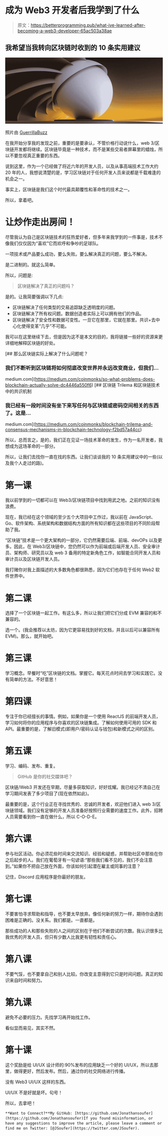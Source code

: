 # 成为 Web3 开发者后我学到了什么

> 原文：<https://betterprogramming.pub/what-ive-learned-after-becoming-a-web3-developer-65ac503a38ae>

## 我希望当我转向区块链时收到的 10 条实用建议

![](img/97bf4b03cf2e75b5c56ec093278b7ddf.png)

照片由 [GuerrillaBuzz](http://guerrillabuzz.com/)

在我开始分享我的发现之前，重要的是要承认，不管价格行动说什么，web 3/区块链开发都将继续。区块链毕竟是一种技术，而不是某些交易者屏幕里的蜡烛，所以不要忽视真正重要的东西。

说到这里，作为一个已经做了将近六年的开发人员，以及从事高端技术工作大约 20 年的人，我想说清楚的是，学习区块链对于任何开发人员来说都是千载难逢的机会之一。

事实上，区块链是我们这个时代最具颠覆性和革命性的技术之一。

所以，拿着吧。

# 让炒作走出房间！

尽管我认为自己是区块链技术的狂热爱好者，但多年来我学到的一件事是，技术不像我们仅仅因为“喜欢”它而欢呼和争吵的足球队。

一项技术或产品要么成功，要么失败。要么解决真正的问题，要么不解决。

是二进制的。就这么简单。

所以，问题是:

> 区块链解决了真正的问题吗？

是的。让我简要强调以下几点:

*   区块链解决了任何类型的交易追踪缺乏透明度的问题。
*   区块链解决了所有权问题。数据创造者实际上可以拥有他们的作品。
*   区块链解决了安全性和数据可变性。一旦它在那里，它就在那里。共识+去中心化使得变革“几乎”不可能。

我可以在这里继续下去，但是因为这不是本文的目的，我将链接一些好的资源来更详细地解释区块链的好处。

[](https://medium.com/coinmonks/so-what-problems-does-blockchain-actually-solve-dc4446a550f6) [## 那么区块链实际上解决了什么问题呢？

### 我们不断听到区块链将如何彻底改变世界并永远改变商业，但我们…

medium.com](https://medium.com/coinmonks/so-what-problems-does-blockchain-actually-solve-dc4446a550f6) [](https://medium.com/coinmonks/blockchain-trilema-and-consensus-mechanisms-in-blockchain-technology-f2bd57a44cc) [## 区块链 Trilema 和区块链技术中的共识机制

### 我已经有一段时间没有坐下来写任何与区块链或密码空间相关的东西了。这是…

medium.com](https://medium.com/coinmonks/blockchain-trilema-and-consensus-mechanisms-in-blockchain-technology-f2bd57a44cc) 

所以，总而言之，是的，我们正在见证一场技术革命的发生，作为一名开发者，我想成为这场革命的一部分。

所以，让我们去找你一直在找的东西。让我们谈谈我的 10 条实用建议中的一些(以及我个人走过的路)。

# 第一课

我以前学到的一切都可以在 Web3/区块链项目中找到用武之地。之前的知识没有浪费。

现在，我已经在这个领域的至少五个大项目中工作过，我以前在 JavaScript、Go、软件架构、系统架构和数据结构方面的所有知识都在这些项目的不同阶段帮助了我。

“区块链”技术是一个更大架构的一部分，它仍然需要后端、前端、devOPs 以及更多。因此，在 Web3/区块链中，您仍然可以作为前端或后端开发人员、安全审计员、架构师、研究员以及 web 3 备用的特定新角色工作，如智能合同开发人员和审计员以及区块链开发人员。

我打赌你对我上面描述的大多数角色都很熟悉，因为它们也存在于任何 Web2 软件世界中。

# 第二课

选择了一个区块链一起工作。有这么多，所以让我们把它们分成 EVM 兼容的和不兼容的。

选一个。(我会推荐以太坊，因为它更容易找到好的文档，并且以后可以兼容所有 EVM)。那么，就开始吧。

# 第三课

学习概念。早餐时“吃”区块链的文档。掌握它。每天花点时间去学习和实践它。没有简单的方法。不好意思！

# 第四课

专注于你已经擅长的事情。例如，如果你是一个使用 ReactJS 的前端开发人员，学习如何将你的应用程序与你喜欢的区块链集成。了解如何使用可用的 SDK 和 API。最重要的是，了解旧模式(即用户/密码认证与钱包)和新模式之间的区别。

# 第五课

学习、编码、发布、重复。

> GitHub 是你的社交媒体吧？

区块链/Web3 开发还在早期，尽量多获取知识，好好炫耀。我已经记不清自己在学习期间发表了多少项目了(现在依然如此)。

最重要的是，这个行业正在寻找优秀的、忠诚的开发者，欢迎他们进入 web 3/区块链领域。我们没有足够的开发人员准备好按照行业需要的速度工作。此外，招聘人员需要看到你一直在做什么，所以 C-O-D-E。

# 第六课

参与社区活动。你必须花些时间来交流知识、经验和疑惑，并帮助社区中那些在你之后起步的人。我们在葡萄牙有一句谚语:“那些我们看不见的，我们不会注意到。”如果你不把自己放在外面，你该如何引起潜在雇主或同事的注意？

记住，Discord 应用程序是你最好的朋友。

# 第七课

不要害怕寻求帮助和指导，也不要太早放弃。像任何新的努力一样，期待你会遇到困难是正确的。没关系。我们都是。一直都是。

那些成功的人和那些失败的人之间的区别在于他们不断尝试的次数。我认识很多比我优秀的开发人员，但只有少数人比我更有韧性和责任心。

# 第八课

不要气馁，也不要拿自己和别人比较。你改变主意得到它只是时间问题。真正的知识来自时间和努力。

# 第九课

避免不必要的压力。先找学习再开始找工作。

看似显而易见，其实不然。

# 第十课

这个奖励是给 UI/UX 设计师的:90%发布的应用缺乏一个好的 UI/UX，所以去那里，做得更好，然后发布。然后，通过你的社交网络进行传播。

没有 Web3 UI/UX 这样的东西。

UI/UX 不是好就是坏。句号！

所以，去拿吧！

```
**Want to Connect?**My GitHub: [https://github.com/Jonathansoufer](https://github.com/Jonathansoufer)If you found misinformation, or have any suggestions to improve the article, please leave a comment or find me on Twitter: [@JSoufer](https://twitter.com/JSoufer).
```